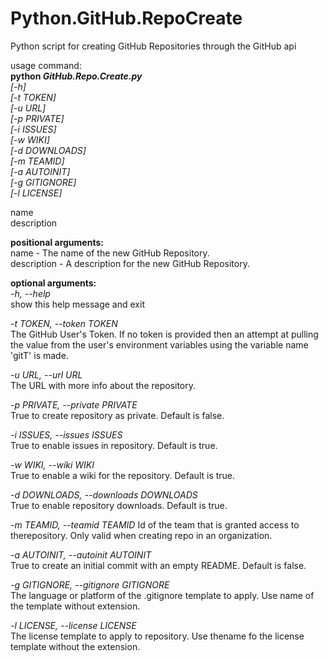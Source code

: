 # Python.GitHub.RepoCreate
Python script for creating GitHub Repositories through the GitHub api

usage command:  
**python _GitHub.Repo.Create.py_**  
*[-h]  
[-t TOKEN]  
[-u URL]  
[-p PRIVATE]  
[-i ISSUES]  
[-w WIKI]  
[-d DOWNLOADS]  
[-m TEAMID]  
[-a AUTOINIT]   
[-g GITIGNORE]  
[-l LICENSE]*  

name  
description  

**positional arguments:**  
  name - The name of the new GitHub Repository.  
  description - A description for the new GitHub Repository.  
  
**optional arguments:**  
  *-h, --help*  
  show this help message and exit  
  
  *-t TOKEN, --token TOKEN*  
  The GitHub User's Token. If no token is provided then an attempt at pulling the value from the user's environment variables using the variable name 'gitT' is made.  
  
  *-u URL, --url URL*  
  The URL with more info about the repository.  
  
  *-p PRIVATE, --private PRIVATE*  
  True to create repository as private. Default is false.  
  
  *-i ISSUES, --issues ISSUES*  
  True to enable issues in repository. Default is true.  
  
  *-w WIKI, --wiki WIKI*  
  True to enable a wiki for the repository. Default is true.  
  
  *-d DOWNLOADS, --downloads DOWNLOADS*  
  True to enable repository downloads. Default is true.  
  
  *-m TEAMID, --teamid TEAMID*
  Id of the team that is granted access to therepository. Only valid when creating repo in an organization.  
  
  *-a AUTOINIT, --autoinit AUTOINIT*  
  True to create an initial commit with an empty README. Default is false.  
  
  *-g GITIGNORE, --gitignore GITIGNORE*  
  The language or platform of the .gitignore template to apply. Use name of the template without extension.  
  
  *-l LICENSE, --license LICENSE*  
  The license template to apply to repository. Use thename fo the license template without the extension.  
